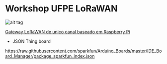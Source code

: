# Workshop UFPE LoRaWAN

![alt tag](https://www.thethingsnetwork.org/docs/assets/images/architecture.png)

[Gateway LoRaWAN de unico canal baseado em Raspberry Pi](https://github.com/eron93br/lorawan/tree/master/rpi-gtw)

- JSON Thing board

https://raw.githubusercontent.com/sparkfun/Arduino_Boards/master/IDE_Board_Manager/package_sparkfun_index.json 
